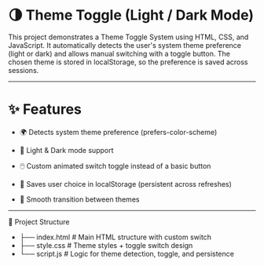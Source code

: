 # 🌗 Theme Toggle (Light / Dark Mode)

This project demonstrates a Theme Toggle System using HTML, CSS, and JavaScript.
It automatically detects the user's system theme preference (light or dark) and allows manual switching with a toggle button.
The chosen theme is stored in localStorage, so the preference is saved across sessions.

---

# ✨ Features

- 🌍 Detects system theme preference (prefers-color-scheme)

- 🎨 Light & Dark mode support

- 🖱️ Custom animated switch toggle instead of a basic button

- 💾 Saves user choice in localStorage (persistent across refreshes)

- 🔄 Smooth transition between themes

---

📂 Project Structure

- ├── index.html   # Main HTML structure with custom switch
- ├── style.css    # Theme styles + toggle switch design
- └── script.js    # Logic for theme detection, toggle, and persistence

